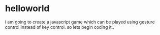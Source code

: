 # helloworld
i am going to create a javascript game which can be played using gesture control instead of key control.
so lets begin coding it..
